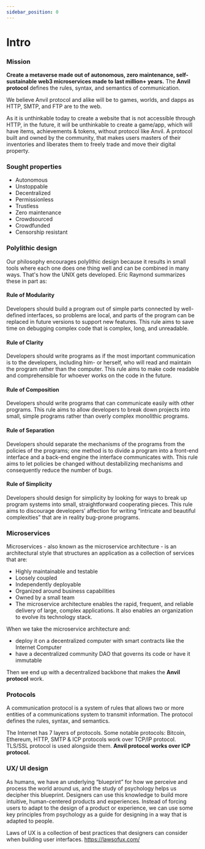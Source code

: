 ```yaml
---
sidebar_position: 0
---
```


# Intro

### Mission

**Create a metaverse made out of autonomous, zero maintenance, self-sustainable web3 microservices made to last million+ years.**
The **Anvil protocol** defines the rules, syntax, and semantics of communication.

We believe Anvil protocol and alike will be to games, worlds, and dapps as HTTP, SMTP, and FTP are to the web.

As it is unthinkable today to create a website that is not accessible through HTTP, in the future, it will be unthinkable to create a game/app, which will have items, achievements & tokens, without protocol like Anvil. A protocol built and owned by the community, that makes users masters of their inventories and liberates them to freely trade and move their digital property.

### Sought properties

- Autonomous
- Unstoppable
- Decentralized
- Permissionless
- Trustless
- Zero maintenance
- Crowdsourced
- Crowdfunded
- Censorship resistant

### Polylithic design

Our philosophy encourages polylithic design because it results in small tools where each one does one thing well and can be combined in many ways. That's how the UNIX gets developed. Eric Raymond summarizes these in part as:

#### Rule of Modularity

Developers should build a program out of simple parts connected by well-defined interfaces, so problems are local, and parts of the program can be replaced in future versions to support new features. This rule aims to save time on debugging complex code that is complex, long, and unreadable.

#### Rule of Clarity

Developers should write programs as if the most important communication is to the developers, including him- or herself, who will read and maintain the program rather than the computer. This rule aims to make code readable and comprehensible for whoever works on the code in the future.

#### Rule of Composition

Developers should write programs that can communicate easily with other programs. This rule aims to allow developers to break down projects into small, simple programs rather than overly complex monolithic programs.

#### Rule of Separation

Developers should separate the mechanisms of the programs from the policies of the programs; one method is to divide a program into a front-end interface and a back-end engine the interface communicates with. This rule aims to let policies be changed without destabilizing mechanisms and consequently reduce the number of bugs.

#### Rule of Simplicity

Developers should design for simplicity by looking for ways to break up program systems into small, straightforward cooperating pieces. This rule aims to discourage developers’ affection for writing “intricate and beautiful complexities” that are in reality bug-prone programs.

### Microservices

Microservices - also known as the microservice architecture - is an architectural style that structures an application as a collection of services that are:

- Highly maintainable and testable
- Loosely coupled
- Independently deployable
- Organized around business capabilities
- Owned by a small team
- The microservice architecture enables the rapid, frequent, and reliable delivery of large, complex applications. It also enables an organization to evolve its technology stack.

When we take the microservice architecture and:

- deploy it on a decentralized computer with smart contracts like the Internet Computer
- have a decentralized community DAO that governs its code or have it immutable

Then we end up with a decentralized backbone that makes the **Anvil protocol** work.

### Protocols

A communication protocol is a system of rules that allows two or more entities of a communications system to transmit information. The protocol defines the rules, syntax, and semantics.

The Internet has 7 layers of protocols. Some notable protocols: Bitcoin, Ethereum, HTTP, SMTP & ICP protocols work over TCP/IP protocol. TLS/SSL protocol is used alongside them.
**Anvil protocol works over ICP protocol.**

### UX/ UI design

As humans, we have an underlying “blueprint” for how we perceive and process the world around us, and the study of psychology helps us decipher this blueprint. Designers can use this knowledge to build more intuitive, human-centered products and experiences. Instead of forcing users to adapt to the design of a product or experience, we can use some key principles from psychology as a guide for designing in a way that is adapted to people.

Laws of UX is a collection of best practices that designers can consider when building user interfaces. https://lawsofux.com/
